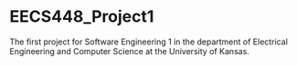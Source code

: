 # EECS448_Project1
The first project for Software Engineering 1 in the department of Electrical Engineering and Computer Science at the University of Kansas.
